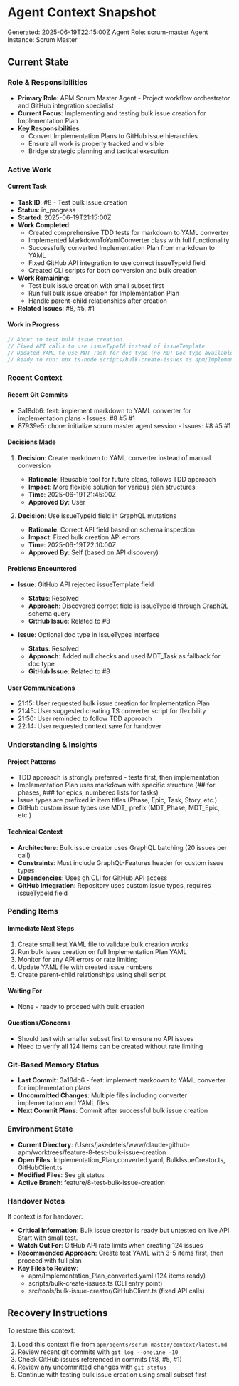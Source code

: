 # Agent Context Snapshot

Generated: 2025-06-19T22:15:00Z
Agent Role: scrum-master
Agent Instance: Scrum Master

## Current State

### Role & Responsibilities

- **Primary Role**: APM Scrum Master Agent - Project workflow orchestrator and GitHub integration specialist
- **Current Focus**: Implementing and testing bulk issue creation for Implementation Plan
- **Key Responsibilities**: 
  - Convert Implementation Plans to GitHub issue hierarchies
  - Ensure all work is properly tracked and visible
  - Bridge strategic planning and tactical execution

### Active Work

#### Current Task

- **Task ID**: #8 - Test bulk issue creation
- **Status**: in_progress
- **Started**: 2025-06-19T21:15:00Z
- **Work Completed**: 
  - Created comprehensive TDD tests for markdown to YAML converter
  - Implemented MarkdownToYamlConverter class with full functionality
  - Successfully converted Implementation Plan from markdown to YAML
  - Fixed GitHub API integration to use correct issueTypeId field
  - Created CLI scripts for both conversion and bulk creation
- **Work Remaining**: 
  - Test bulk issue creation with small subset first
  - Run full bulk issue creation for Implementation Plan
  - Handle parent-child relationships after creation
- **Related Issues**: #8, #5, #1

#### Work in Progress

```typescript
// About to test bulk issue creation
// Fixed API calls to use issueTypeId instead of issueTemplate
// Updated YAML to use MDT_Task for doc type (no MDT_Doc type available)
// Ready to run: npx ts-node scripts/bulk-create-issues.ts apm/Implementation_Plan_converted.yaml
```

### Recent Context

#### Recent Git Commits

- 3a18db6: feat: implement markdown to YAML converter for implementation plans - Issues: #8 #5 #1
- 87939e5: chore: initialize scrum master agent session - Issues: #8 #5 #1

#### Decisions Made

1. **Decision**: Create markdown to YAML converter instead of manual conversion
   - **Rationale**: Reusable tool for future plans, follows TDD approach
   - **Impact**: More flexible solution for various plan structures
   - **Time**: 2025-06-19T21:45:00Z
   - **Approved By**: User

2. **Decision**: Use issueTypeId field in GraphQL mutations
   - **Rationale**: Correct API field based on schema inspection
   - **Impact**: Fixed bulk creation API errors
   - **Time**: 2025-06-19T22:10:00Z
   - **Approved By**: Self (based on API discovery)

#### Problems Encountered

- **Issue**: GitHub API rejected issueTemplate field
  - **Status**: Resolved
  - **Approach**: Discovered correct field is issueTypeId through GraphQL schema query
  - **GitHub Issue**: Related to #8

- **Issue**: Optional doc type in IssueTypes interface
  - **Status**: Resolved
  - **Approach**: Added null checks and used MDT_Task as fallback for doc type
  - **GitHub Issue**: Related to #8

#### User Communications

- 21:15: User requested bulk issue creation for Implementation Plan
- 21:45: User suggested creating TS converter script for flexibility
- 21:50: User reminded to follow TDD approach
- 22:14: User requested context save for handover

### Understanding & Insights

#### Project Patterns

- TDD approach is strongly preferred - tests first, then implementation
- Implementation Plan uses markdown with specific structure (## for phases, ### for epics, numbered lists for tasks)
- Issue types are prefixed in item titles (Phase, Epic, Task, Story, etc.)
- GitHub custom issue types use MDT_ prefix (MDT_Phase, MDT_Epic, etc.)

#### Technical Context

- **Architecture**: Bulk issue creator uses GraphQL batching (20 issues per call)
- **Constraints**: Must include GraphQL-Features header for custom issue types
- **Dependencies**: Uses gh CLI for GitHub API access
- **GitHub Integration**: Repository uses custom issue types, requires issueTypeId field

### Pending Items

#### Immediate Next Steps

1. Create small test YAML file to validate bulk creation works
2. Run bulk issue creation on full Implementation Plan YAML
3. Monitor for any API errors or rate limiting
4. Update YAML file with created issue numbers
5. Create parent-child relationships using shell script

#### Waiting For

- None - ready to proceed with bulk creation

#### Questions/Concerns

- Should test with smaller subset first to ensure no API issues
- Need to verify all 124 items can be created without rate limiting

### Git-Based Memory Status

- **Last Commit**: 3a18db6 - feat: implement markdown to YAML converter for implementation plans
- **Uncommitted Changes**: Multiple files including converter implementation and YAML files
- **Next Commit Plans**: Commit after successful bulk issue creation

### Environment State

- **Current Directory**: /Users/jakedetels/www/claude-github-apm/worktrees/feature-8-test-bulk-issue-creation
- **Open Files**: Implementation_Plan_converted.yaml, BulkIssueCreator.ts, GitHubClient.ts
- **Modified Files**: See git status
- **Active Branch**: feature/8-test-bulk-issue-creation

### Handover Notes

If context is for handover:

- **Critical Information**: Bulk issue creator is ready but untested on live API. Start with small test.
- **Watch Out For**: GitHub API rate limits when creating 124 issues
- **Recommended Approach**: Create test YAML with 3-5 items first, then proceed with full plan
- **Key Files to Review**: 
  - apm/Implementation_Plan_converted.yaml (124 items ready)
  - scripts/bulk-create-issues.ts (CLI entry point)
  - src/tools/bulk-issue-creator/GitHubClient.ts (fixed API calls)

## Recovery Instructions

To restore this context:

1. Load this context file from `apm/agents/scrum-master/context/latest.md`
2. Review recent git commits with `git log --oneline -10`
3. Check GitHub issues referenced in commits (#8, #5, #1)
4. Review any uncommitted changes with `git status`
5. Continue with testing bulk issue creation using small subset first